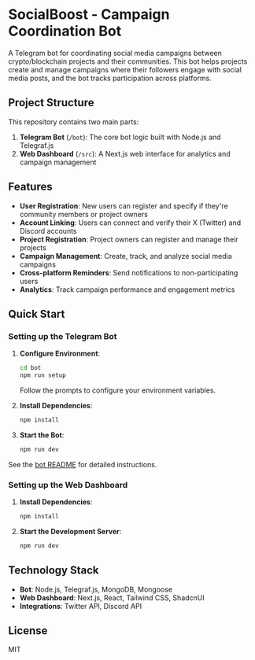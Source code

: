# SocialBoost - Campaign Coordination Bot

A Telegram bot for coordinating social media campaigns between crypto/blockchain projects and their communities. This bot helps projects create and manage campaigns where their followers engage with social media posts, and the bot tracks participation across platforms.

## Project Structure

This repository contains two main parts:

1. **Telegram Bot** (`/bot`): The core bot logic built with Node.js and Telegraf.js
2. **Web Dashboard** (`/src`): A Next.js web interface for analytics and campaign management

## Features

- **User Registration**: New users can register and specify if they're community members or project owners
- **Account Linking**: Users can connect and verify their X (Twitter) and Discord accounts
- **Project Registration**: Project owners can register and manage their projects
- **Campaign Management**: Create, track, and analyze social media campaigns
- **Cross-platform Reminders**: Send notifications to non-participating users
- **Analytics**: Track campaign performance and engagement metrics

## Quick Start

### Setting up the Telegram Bot

1. **Configure Environment**:
   ```bash
   cd bot
   npm run setup
   ```
   Follow the prompts to configure your environment variables.

2. **Install Dependencies**:
   ```bash
   npm install
   ```

3. **Start the Bot**:
   ```bash
   npm run dev
   ```

See the [bot README](/bot/README.md) for detailed instructions.

### Setting up the Web Dashboard

1. **Install Dependencies**:
   ```bash
   npm install
   ```

2. **Start the Development Server**:
   ```bash
   npm run dev
   ```

## Technology Stack

- **Bot**: Node.js, Telegraf.js, MongoDB, Mongoose
- **Web Dashboard**: Next.js, React, Tailwind CSS, ShadcnUI
- **Integrations**: Twitter API, Discord API

## License

MIT
